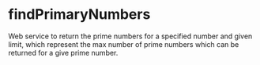 # findPrimaryNumbers
Web service to return the prime numbers for a specified number and given limit, which represent the max number of prime numbers which can be returned for a give prime number.
